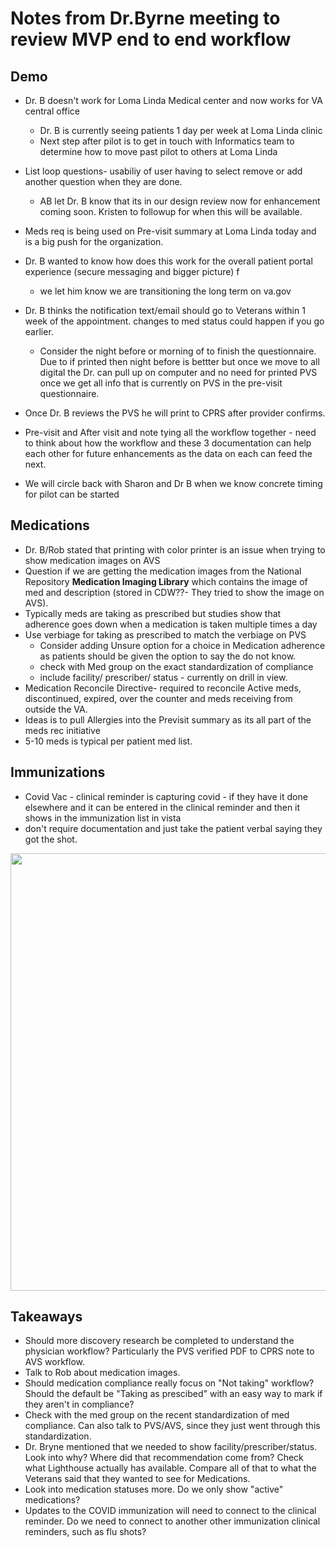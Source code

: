 # Notes from Dr.Byrne meeting to review MVP end to end workflow

## Demo
- Dr. B doesn't work for Loma Linda Medical center  and now works for VA central office
	- Dr. B is currently seeing patients 1 day per week at Loma Linda clinic
	- Next step after pilot is to get in touch with Informatics team to determine how to move past pilot to others at Loma Linda

- List loop questions- usabiliy of user having to select remove or add another question when they are done.
	- AB let Dr. B know that its in our design review now for enhancement coming soon. Kristen to followup for when this will be available. 

- Meds req is being used on Pre-visit summary  at Loma Linda today and is a big push for the organization.
- Dr. B wanted to know how does this work for the overall patient portal experience (secure messaging and bigger picture) f
	-  we let him know we are transitioning the long term on va.gov
- Dr. B thinks the notification text/email should go to Veterans within 1 week of the appointment. changes to med status could happen if you go earlier. 
	- Consider the night before or morning of to finish the questionnaire. Due to if printed then night before is bettter but once we move to all digital the Dr. can pull up on computer and no need for printed PVS once we get all info that is currently on PVS in the pre-visit questionnaire. 
- Once Dr. B reviews the PVS he will print to CPRS after provider confirms.  
- Pre-visit and After visit and note tying all the workflow together - need to think about how the workflow and these 3 documentation can help each other for future enhancements as the data on each can feed the next. 
-  We will circle back with Sharon and Dr B when we know concrete timing for pilot can be started 


## Medications
- Dr. B/Rob stated that printing with color printer is an issue when trying to show medication images on AVS
- Question if we are getting the medication images from the National Repository **Medication Imaging Library** which contains the image of med and description (stored in CDW??- They tried to show the image on AVS). 
- Typically meds are taking as prescribed but studies show that adherence goes down when a medication is taken multiple times a day
-  Use verbiage for taking as prescribed to match the verbiage on PVS
	- Consider adding Unsure option for a choice in Medication adherence as patients should be given the option to say the do not know.  
	- check with Med group on the exact standardization of compliance
	- include facility/ prescriber/ status - currently on drill in view. 
- Medication Reconcile Directive- required to reconcile Active meds, discontinued, expired, over the counter and meds receiving from outside the VA. 
- Ideas is to pull Allergies into the Previsit summary as its all part of the meds rec initiative
- 5-10 meds is typical per patient med list. 

## Immunizations
- Covid Vac - clinical reminder is capturing covid - if they have it done elsewhere and it can be entered in the clinical reminder and then it shows in the immunization list in vista
- don't require documentation and just take the patient verbal saying they got the shot. 

<img
src="https://lh5.googleusercontent.com/pIHUjrbEOWptf33kGe0nMkxkg1UuHRIdseGvql3izTTZn3TAgvacR5FBrGg8pBXBKEoE1AE20falvrGBAcTa1KqSrTD6J6oqY-jzdmth8R8P293TaCiLG7NFVncXZrJfOQE9q28Y" width="700">


## Takeaways
- Should more discovery research be completed to understand the physician workflow? Particularly the PVS verified PDF to CPRS note to AVS workflow.
- Talk to Rob about medication images.
- Should medication compliance really focus on "Not taking" workflow? Should the default be "Taking as prescibed" with an easy way to mark if they aren't in compliance?
- Check with the med group on the recent standardization of med compliance. Can also talk to PVS/AVS, since they just went through this standardization.
- Dr. Bryne mentioned that we needed to show facility/prescriber/status. Look into why? Where did that recommendation come from? Check what Lighthouse actually has available. Compare all of that to what the Veterans said that they wanted to see for Medications.
- Look into medication statuses more. Do we only show "active" medications?
- Updates to the COVID immunization will need to connect to the clinical reminder. Do we need to connect to another other immunization clinical reminders, such as flu shots?

